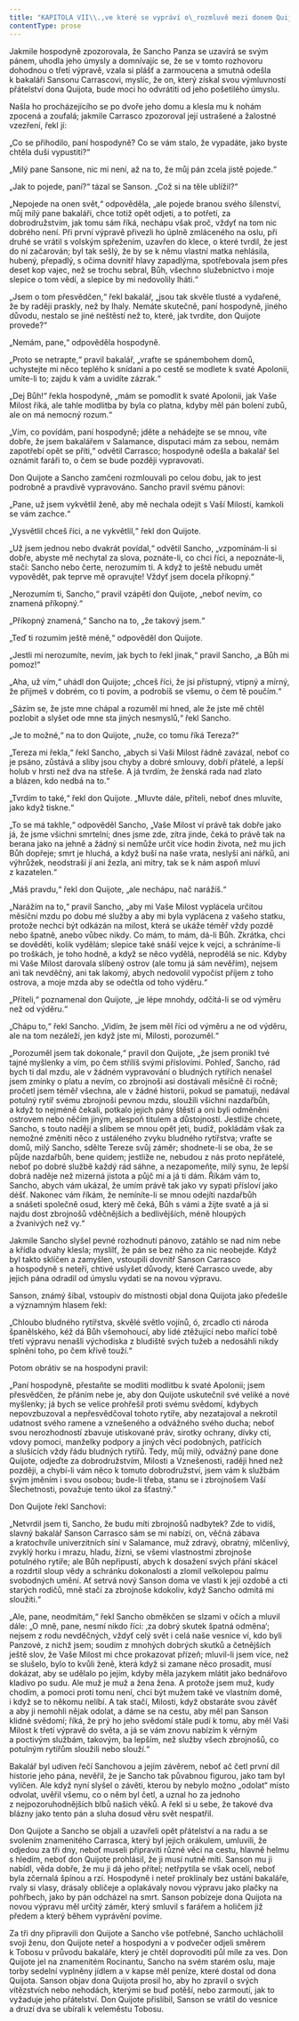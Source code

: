 ```yaml
---
title: "KAPITOLA VII\\.,ve které se vypráví o\_rozmluvě mezi donem Quijotem a\_jeho zbrojnošem a\_různé jiné znamenité události\\."
contentType: prose
---
```


  

Jakmile hospodyně zpozorovala, že Sancho Panza se uzavírá se svým pánem, uhodla jeho úmysly a domnívajíc se, že se v tomto rozhovoru dohodnou o třetí výpravě, vzala si plášť a zarmoucena a smutná odešla k bakaláři Sansonu Carrascovi, myslíc, že on, který získal svou výmluvností přátelství dona Quijota, bude moci ho odvrátiti od jeho pošetilého úmyslu.

Našla ho procházejícího se po dvoře jeho domu a klesla mu k nohám zpocená a zoufalá; jakmile Carrasco zpozoroval její ustrašené a žalostné vzezření, řekl jí:

„Co se přihodilo, paní hospodyně? Co se vám stalo, že vypadáte, jako byste chtěla duši vypustiti?“

„Milý pane Sansone, nic mi není, až na to, že můj pán zcela jistě pojede.“

„Jak to pojede, paní?“ tázal se Sanson. „Což si na těle ublížil?“

„Nepojede na onen svět,“ odpověděla, „ale pojede branou svého šílenství, můj milý pane bakaláři, chce totiž opět odjeti, a to potřetí, za dobrodružstvím, jak tomu sám říká, nechápu však proč, vždyť na tom nic dobrého není. Při první výpravě přivezli ho úplně zmláceného na oslu, při druhé se vrátil s volským spřežením, uzavřen do klece, o které tvrdil, že jest do ní začarován; byl tak sešlý, že by se k němu vlastní matka nehlásila, hubený, přepadlý, s očima dovnitř hlavy zapadlýma, spotřebovala jsem přes deset kop vajec, než se trochu sebral, Bůh, všechno služebnictvo i moje slepice o tom vědí, a slepice by mi nedovolily lháti.“

„Jsem o tom přesvědčen,“ řekl bakalář, „jsou tak skvěle tlusté a vydařené, že by raději praskly, než by lhaly. Nemáte skutečně, paní hospodyně, jiného důvodu, nestalo se jiné neštěstí než to, které, jak tvrdíte, don Quijote provede?“

„Nemám, pane,“ odpověděla hospodyně.

„Proto se netrapte,“ pravil bakalář, „vraťte se spánembohem domů, uchystejte mi něco teplého k snídani a po cestě se modlete k svaté Apolonii, umíte-li to; zajdu k vám a uvidíte zázrak.“

„Dej Bůh!“ řekla hospodyně, „mám se pomodlit k svaté Apolonii, jak Vaše Milost říká, ale tahle modlitba by byla co platna, kdyby měl pán bolení zubů, ale on má nemocný rozum.“

„Vím, co povídám, paní hospodyně; jděte a nehádejte se se mnou, víte dobře, že jsem bakalářem v Salamance, disputaci mám za sebou, nemám zapotřebí opět se příti,“ odvětil Carrasco; hospodyně odešla a bakalář šel oznámit faráři to, o čem se bude později vypravovati.

Don Quijote a Sancho zamčeni rozmlouvali po celou dobu, jak to jest podrobně a pravdivě vypravováno. Sancho pravil svému pánovi:

„Pane, už jsem vykvětlil ženě, aby mě nechala odejít s Vaší Milostí, kamkoli se vám zachce.“

„Vysvětlil chceš říci, a ne vykvětlil,“ řekl don Quijote.

„Už jsem jednou nebo dvakrát povídal,“ odvětil Sancho, „vzpomínám-li si dobře, abyste mě nechytal za slova, poznáte-li, co chci říci, a nepoznáte-li, stačí: Sancho nebo čerte, nerozumím ti. A když to ještě nebudu umět vypovědět, pak teprve mě opravujte! Vždyť jsem docela příkopný.“

„Nerozumím ti, Sancho,“ pravil vzápětí don Quijote, „neboť nevím, co znamená příkopný.“

„Příkopný znamená,“ Sancho na to, „že takový jsem.“

„Teď ti rozumím ještě méně,“ odpověděl don Quijote.

„Jestli mi nerozumíte, nevím, jak bych to řekl jinak,“ pravil Sancho, „a Bůh mi pomoz!“

„Aha, už vím,“ uhádl don Quijote; „chceš říci, že jsi přístupný, vtipný a mírný, že přijmeš v dobrém, co ti povím, a podrobíš se všemu, o čem tě poučím.“

„Sázím se, že jste mne chápal a rozuměl mi hned, ale že jste mě chtěl pozlobit a slyšet ode mne sta jiných nesmyslů,“ řekl Sancho.

„Je to možné,“ na to don Quijote, „nuže, co tomu říká Tereza?“

„Tereza mi řekla,“ řekl Sancho, „abych si Vaši Milost řádně zavázal, neboť co je psáno, zůstává a sliby jsou chyby a dobré smlouvy, dobří přátelé, a lepší holub v hrsti než dva na střeše. A já tvrdím, že ženská rada nad zlato a blázen, kdo nedbá na to.“

„Tvrdím to také,“ řekl don Quijote. „Mluvte dále, příteli, neboť dnes mluvíte, jako když tiskne.“

„To se má takhle,“ odpověděl Sancho, „Vaše Milost ví právě tak dobře jako já, že jsme všichni smrtelní; dnes jsme zde, zítra jinde, čeká to právě tak na berana jako na jehně a žádný si nemůže určit více hodin života, než mu jich Bůh dopřeje; smrt je hluchá, a když buší na naše vrata, neslyší ani nářků, ani výhrůžek, neodstraší jí ani žezla, ani mitry, tak se k nám aspoň mluví z kazatelen.“

„Máš pravdu,“ řekl don Quijote, „ale nechápu, nač narážíš.“

„Narážím na to,“ pravil Sancho, „aby mi Vaše Milost vyplácela určitou měsíční mzdu po dobu mé služby a aby mi byla vyplácena z vašeho statku, protože nechci být odkázán na milost, která se ukáže téměř vždy pozdě nebo špatně, anebo vůbec nikdy. Co mám, to mám, dá-li Bůh. Zkrátka, chci se dověděti, kolik vydělám; slepice také snáší vejce k vejci, a schráníme-li po troškách, je toho hodně, a když se něco vydělá, neprodělá se nic. Kdyby mi Vaše Milost darovala slíbený ostrov (ale tomu já sám nevěřím), nejsem ani tak nevděčný, ani tak lakomý, abych nedovolil vypočíst příjem z toho ostrova, a moje mzda aby se odečtla od toho výděru.“

„Příteli,“ poznamenal don Quijote, „je lépe mnohdy, odčítá-li se od výměru než od výděru.“

„Chápu to,“ řekl Sancho. „Vidím, že jsem měl říci od výměru a ne od výděru, ale na tom nezáleží, jen když jste mi, Milosti, porozuměl.“

„Porozuměl jsem tak dokonale,“ pravil don Quijote, „že jsem pronikl tvé tajné myšlenky a vím, po čem střílíš svými příslovími. Pohleď, Sancho, rád bych ti dal mzdu, ale v žádném vypravování o bludných rytířích nenašel jsem zmínky o platu a nevím, co zbrojnoši asi dostávali měsíčně či ročně; pročetl jsem téměř všechna, ale v žádné historii, pokud se pamatuji, nedával potulný rytíř svému zbrojnoši pevnou mzdu, sloužili všichni nazdařbůh, a když to nejméně čekali, potkalo jejich pány štěstí a oni byli odměněni ostrovem nebo něčím jiným, alespoň titulem a důstojností. Jestliže chcete, Sancho, s touto nadějí a slibem se mnou opět jeti, budiž, pokládám však za nemožné změniti něco z ustáleného zvyku bludného rytířstva; vraťte se domů, milý Sancho, sdělte Tereze svůj záměr; shodnete-li se oba, že se půjde nazdařbůh, bene quidem; jestliže ne, nebudou z nás proto nepřátelé, neboť po dobré službě každý rád sáhne, a nezapomeňte, milý synu, že lepší dobrá naděje než mizerná jistota a půjč mi a já ti dám. Říkám vám to, Sancho, abych vám ukázal, že umím právě tak jako vy sypati přísloví jako déšť. Nakonec vám říkám, že nemíníte-li se mnou odejíti nazdařbůh a snášeti společně osud, který mě čeká, Bůh s vámi a žijte svatě a já si najdu dost zbrojnošů vděčnějších a bedlivějších, méně hloupých a žvanivých než vy.“

Jakmile Sancho slyšel pevné rozhodnutí pánovo, zatáhlo se nad ním nebe a křídla odvahy klesla; myslilť, že pán se bez něho za nic neobejde. Když byl takto sklíčen a zamyšlen, vstoupili dovnitř Sanson Carrasco a hospodyně s neteří, chtivé uslyšet důvody, které Carrasco uvede, aby jejich pána odradil od úmyslu vydati se na novou výpravu.

Sanson, známý šibal, vstoupiv do místnosti objal dona Quijota jako předešle a významným hlasem řekl:

„Chloubo bludného rytířstva, skvělé světlo vojínů, ó, zrcadlo cti národa španělského, kéž dá Bůh všemohoucí, aby lidé ztěžující nebo mařící tobě třetí výpravu nenašli východiska z bludiště svých tužeb a nedosáhli nikdy splnění toho, po čem křivě touží.“

Potom obrátiv se na hospodyni pravil:

„Paní hospodyně, přestaňte se modliti modlitbu k svaté Apolonii; jsem přesvědčen, že přáním nebe je, aby don Quijote uskutečnil své veliké a nové myšlenky; já bych se velice prohřešil proti svému svědomí, kdybych nepovzbuzoval a nepřesvědčoval tohoto rytíře, aby nezatajoval a nekrotil udatnost svého ramene a vznešeného a odvážného svého ducha; neboť svou nerozhodností zbavuje utiskované práv, sirotky ochrany, dívky cti, vdovy pomoci, manželky podpory a jiných věcí podobných, patřících a slušících vždy řádu bludných rytířů. Tedy, můj milý, odvážný pane done Quijote, odjeďte za dobrodružstvím, Milosti a Vznešenosti, raději hned než později, a chybí-li vám něco k tomuto dobrodružství, jsem vám k službám svým jměním i svou osobou; bude-li třeba, stanu se i zbrojnošem Vaší Šlechetnosti, považuje tento úkol za šťastný.“

Don Quijote řekl Sanchovi:

„Netvrdil jsem ti, Sancho, že budu míti zbrojnošů nadbytek? Zde to vidíš, slavný bakalář Sanson Carrasco sám se mi nabízí, on, věčná zábava a kratochvíle univerzitních síní v Salamance, muž zdravý, obratný, mlčenlivý, zvyklý horku i mrazu, hladu, žízni, se všemi vlastnostmi zbrojnoše potulného rytíře; ale Bůh nepřipustí, abych k dosažení svých přání skácel a rozdrtil sloup vědy a schránku dokonalosti a zlomil velkolepou palmu svobodných umění. Ať setrvá nový Sanson doma ve vlasti k její ozdobě a cti starých rodičů, mně stačí za zbrojnoše kdokoliv, když Sancho odmítá mi sloužiti.“

„Ale, pane, neodmítám,“ řekl Sancho obměkčen se slzami v očích a mluvil dále: „O mně, pane, nesmí nikdo říci: ‚za dobrý skutek špatná odměna‘; nejsem z rodu nevděčných, vždyť celý svět i celá naše vesnice ví, kdo byli Panzové, z nichž jsem; soudím z mnohých dobrých skutků a četnějších ještě slov, že Vaše Milost mi chce prokazovat přízeň; mluvil-li jsem více, než se slušelo, bylo to kvůli ženě, která když si zamane něco prosadit, musí dokázat, aby se udělalo po jejím, kdyby měla jazykem mlátit jako bednářovo kladivo po sudu. Ale muž je muž a žena žena. A protože jsem muž, kudy chodím, a pomoci proti tomu není, chci být mužem také ve vlastním domě, i když se to někomu nelíbí. A tak stačí, Milosti, když obstaráte svou závěť a aby ji nemohli nějak odolat, a dáme se na cestu, aby měl pan Sanson klidné svědomí; říká, že prý ho jeho svědomí stále pudí k tomu, aby měl Vaši Milost k třetí výpravě do světa, a já se vám znovu nabízím k věrným a poctivým službám, takovým, ba lepším, než služby všech zbrojnošů, co potulným rytířům sloužili nebo slouží.“

Bakalář byl udiven řečí Sanchovou a jejím závěrem, neboť ač četl první díl historie jeho pána, nevěřil, že je Sancho tak půvabnou figurou, jako tam byl vylíčen. Ale když nyní slyšel o závěti, kterou by nebylo možno „odolat“ místo odvolat, uvěřil všemu, co o něm byl četl, a uznal ho za jednoho z nejpozoruhodnějších blbů našich věků. A řekl si u sebe, že takové dva blázny jako tento pán a sluha dosud věru svět nespatřil.

Don Quijote a Sancho se objali a uzavřeli opět přátelství a na radu a se svolením znamenitého Carrasca, který byl jejich orákulem, umluvili, že odjedou za tři dny, neboť museli připraviti různé věci na cestu, hlavně helmu s hledím, neboť don Quijote prohlásil, že ji musí nutně míti. Sanson mu ji nabídl, věda dobře, že mu ji dá jeho přítel; netřpytila se však ocelí, neboť byla zčernalá špínou a rzí. Hospodyně i neteř proklínaly bez ustání bakaláře, rvaly si vlasy, drásaly obličeje a oplakávaly novou výpravu jako plačky na pohřbech, jako by pán odcházel na smrt. Sanson pobízeje dona Quijota na novou výpravu měl určitý záměr, který smluvil s farářem a holičem již předem a který během vyprávění povíme.

Za tři dny připravili don Quijote a Sancho vše potřebné, Sancho uchlácholil svoji ženu, don Quijote neteř a hospodyni a v podvečer odjeli směrem k Tobosu v průvodu bakaláře, který je chtěl doprovoditi půl míle za ves. Don Quijote jel na znamenitém Rocinantu, Sancho na svém starém oslu, maje torby sedelní vyplněny jídlem a v kapse měl peníze, které dostal od dona Quijota. Sanson objav dona Quijota prosil ho, aby ho zpravil o svých vítězstvích nebo nehodách, kterými se buď potěší, nebo zarmoutí, jak to vyžaduje jeho přátelství. Don Quijote přislíbil, Sanson se vrátil do vesnice a druzí dva se ubírali k veleměstu Tobosu.
